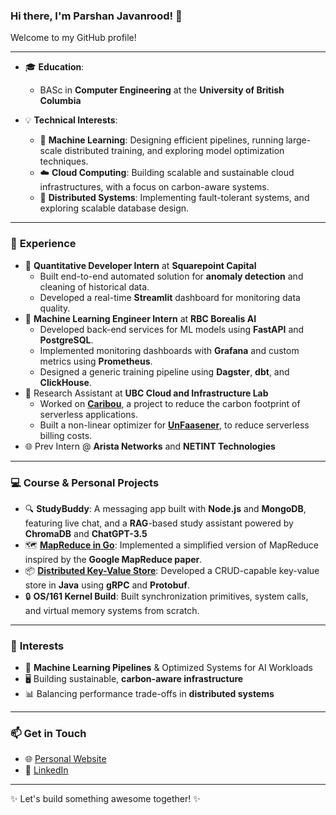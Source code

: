 
### Hi there, I'm Parshan Javanrood! 👋  

Welcome to my GitHub profile!

---

- 🎓 **Education**:  
   - BASc in **Computer Engineering** at the **University of British Columbia**

- 💡 **Technical Interests**:  
   - 🚀 **Machine Learning**: Designing efficient pipelines, running large-scale distributed training, and exploring model optimization techniques.  
   - ☁️ **Cloud Computing**: Building scalable and sustainable cloud infrastructures, with a focus on carbon-aware systems.  
   - 🔗 **Distributed Systems**: Implementing fault-tolerant systems, and exploring scalable database design.

---

### 💼 **Experience**  

- 🏦 **Quantitative Developer Intern** at **Squarepoint Capital**
   - Built end-to-end automated solution for **anomaly detection** and cleaning of historical data.
   - Developed a real-time **Streamlit** dashboard for monitoring data quality.
- 🤖 **Machine Learning Engineer Intern** at **RBC Borealis AI**  
   - Developed back-end services for ML models using **FastAPI** and **PostgreSQL**.  
   - Implemented monitoring dashboards with **Grafana** and custom metrics using **Prometheus**.
   - Designed a generic training pipeline using **Dagster**, **dbt**, and **ClickHouse**.  
- 🌱 Research Assistant at **UBC Cloud and Infrastructure Lab**  
   - Worked on [**Caribou**](https://github.com/ubc-cirrus-lab/caribou), a project to reduce the carbon footprint of serverless applications.  
   - Built a non-linear optimizer for [**UnFaasener**](https://github.com/ubc-cirrus-lab/unfaasener), to reduce serverless billing costs.
 - 🌐 Prev Intern @ **Arista Networks** and **NETINT Technologies**

---

### 💻 **Course & Personal Projects**  

- 🔍 **StudyBuddy**: A messaging app built with **Node.js** and **MongoDB**, featuring live chat, and a **RAG**-based study assistant powered by **ChromaDB** and **ChatGPT-3.5**
- 🗺️ [**MapReduce in Go**](https://github.com/pjavanrood/go-MapReduce): Implemented a simplified version of MapReduce inspired by the **Google MapReduce paper**.  
- 📦 [**Distributed Key-Value Store**](https://github.com/pjavanrood/KVDatabase): Developed a CRUD-capable key-value store in **Java** using **gRPC** and **Protobuf**.  
- 🔒 **OS/161 Kernel Build**: Built synchronization primitives, system calls, and virtual memory systems from scratch.  

---

### 🤩 **Interests**  

- 🚀 **Machine Learning Pipelines** & Optimized Systems for AI Workloads  
- 🖥️ Building sustainable, **carbon-aware infrastructure**  
- 📊 Balancing performance trade-offs in **distributed systems**  

---

### 📫 **Get in Touch**  

- 🌐 [Personal Website](https://www.parshanjavanrood.com)  
- 💼 [LinkedIn](https://linkedin.com/in/parshan-javanrood)  

---

✨ Let's build something awesome together! ✨ 
